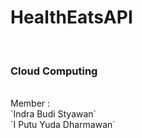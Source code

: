<h1>HealthEatsAPI</h1>  
<br>
<h3>Cloud Computing </h3>  
<br>
Member :
<br>
`Indra Budi Styawan`
<br>
`I Putu Yuda Dharmawan`
 
 
